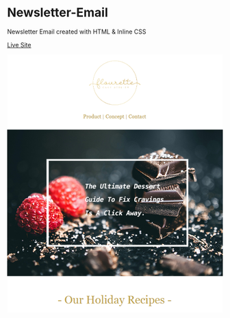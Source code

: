 # Newsletter-Email
Newsletter Email created with HTML &amp; Inline CSS

<a href="https://simbhe.github.io/Newsletter-Email/" rel="nofollow">Live Site</a>

<img src="https://github.com/Simbhe/Newsletter-Email/blob/master/img/newsletter%20email%20screenshot.png" style="max-width:100%">
